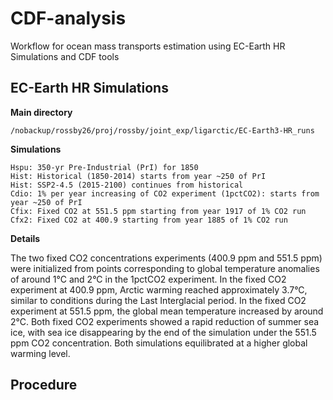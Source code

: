 # CDF-analysis
Workflow for ocean mass transports estimation using EC-Earth HR Simulations and CDF tools 

## EC-Earth HR Simulations 

**Main directory**

    /nobackup/rossby26/proj/rossby/joint_exp/ligarctic/EC-Earth3-HR_runs

**Simulations**

    Hspu: 350-yr Pre-Industrial (PrI) for 1850
    Hist: Historical (1850-2014) starts from year ~250 of PrI
    Hist: SSP2-4.5 (2015-2100) continues from historical
    Cdio: 1% per year increasing of CO2 experiment (1pctCO2): starts from year ~250 of PrI
    Cfix: Fixed CO2 at 551.5 ppm starting from year 1917 of 1% CO2 run
    Cfx2: Fixed CO2 at 400.9 starting from year 1885 of 1% CO2 run
    
**Details**

The two fixed CO2 concentrations experiments (400.9 ppm and 551.5 ppm) were initialized from points corresponding to global temperature anomalies of around 1°C and 2°C in the 1pctCO2 experiment. In the fixed CO2 experiment at 400.9 ppm, Arctic warming reached approximately 3.7°C, similar to conditions during the Last Interglacial period. In the fixed CO2 experiment at 551.5 ppm, the global mean temperature increased by around 2°C. Both fixed CO2 experiments showed a rapid reduction of summer sea ice, with sea ice disappearing by the end of the simulation under the 551.5 ppm CO2 concentration. Both simulations equilibrated at a higher global warming level.

## Procedure
